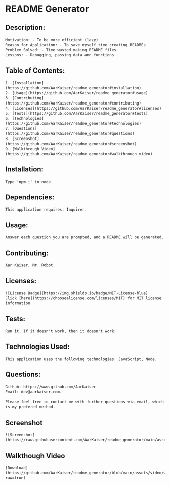 # README Generator
          
## Description:

    Motivation: - To be more efficient (lazy)
    Reason for Application: - To save myself time creating READMEs
    Problem Solved: - Time wasted making README files.
    Lessons: - Debugging, passing data and functions.

## Table of Contents:

    1. [Installation](https://github.com/AarKaiser/readme_generator#installation)
    2. [Usage](https://github.com/AarKaiser/readme_generator#usage)
    3. [Contributing](https://github.com/AarKaiser/readme_generator#contributing)
    4. [Licenses](https://github.com/AarKaiser/readme_generator#licenses)
    5. [Tests](https://github.com/AarKaiser/readme_generator#tests)
    6. [Technologies](https://github.com/AarKaiser/readme_generator#technologies)
    7. [Questions](https://github.com/AarKaiser/readme_generator#questions)
    8. [Screenshot](https://github.com/AarKaiser/readme_generator#screenshot)
    9. [Walkthrough Video](https://github.com/AarKaiser/readme_generator#walkthrough_video)

## Installation: 
          
    Type 'npm i' in node.

## Dependencies:

    This application requires: Inquirer.

## Usage:
          
    Answer each question you are prompted, and a README will be generated.

## Contributing:

    Aar Kaiser, Mr. Robot.

## Licenses:

    ![License Badge](https://img.shields.io/badge/MIT-License-blue)
    Click [here](https://choosealicense.com/licenses/MIT) for MIT license information

## Tests:
        
    Run it. If it doesn't work, then it doesn't work!

## Technologies Used: 
          
    This application uses the following technologies: JavaScript, Node.

## Questions:
            
    Github: https://www.github.com/AarKaiser
    Email: dev@aarkaiser.com.
            
    Please feel free to contact me with further questions via email, which is my prefered method.

## Screenshot
        
    ![Screenshot](https://raw.githubusercontent.com/AarKaiser/readme_generator/main/assets/images/screenshot.png)
        
## Walkthough Video
        
    [Download](https://github.com/AarKaiser/readme_generator/blob/main/assets/video/walkthrough.mp4?raw=true)
        

